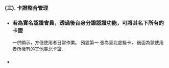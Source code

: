 ### \(三\). 卡證整合管理 

* ### 若為實名認證會員，透過後台身分證認證功能，可將其名下所有的卡證  一併顯示，方便使用者日常作業。 預設第一 張為臺北虛擬卡， 後面為該使用者所擁有的其他臺北卡證.
* ### 




